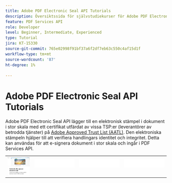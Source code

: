 ```yaml
---
title: Adobe PDF Electronic Seal API Tutorials
description: Översiktssida för självstudiekurser för Adobe PDF Electronic Seal API
feature: PDF Services API
role: Developer
level: Beginner, Intermediate, Experienced
type: Tutorial
jira: KT-15330
source-git-commit: 765e02998f91bf37a6f2df7eb63c550c4af15d1f
workflow-type: tm+mt
source-wordcount: '87'
ht-degree: 1%

---
```


# Adobe PDF Electronic Seal API Tutorials

Adobe PDF Electronic Seal API lägger till en elektronisk stämpel i dokument i stor skala med ett certifikat utfärdat av vissa TSP:er (leverantörer av betrodda tjänster) på [Adobe Approved Trust List (AATL)](https://helpx.adobe.com/se/acrobat/kb/approved-trust-list1.html). Den elektroniska stämpeln hjälper till att verifiera handlingars identitet och integritet. Detta kan användas för att e-signera dokument i stor skala och ingår i PDF Services API.

<table style="table-layout:fixed">
<tr>
 <td>
   <a href="automatically-apply-electronic-seal.md">
      <img alt="Använda ett elektroniskt sigill automatiskt" src="assets/automatically-apply-seal.png" />
  </td>
  <td>
    <img alt="Avgränsare" src="../assets/WhiteBanner_Placeholder.png" />
    <div>
    <br>
  </td>
  <td>
    <img alt="Avgränsare" src="../assets/WhiteBanner_Placeholder.png" />
    <div>
    <br>
  </td>
  <td>
    <img alt="Avgränsare" src="../assets/WhiteBanner_Placeholder.png" />
    <div>
    <br>
  </td>
</tr>
</table>
